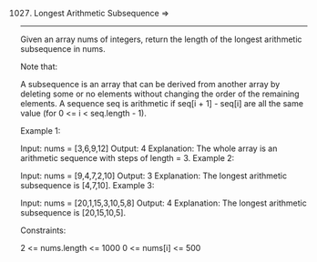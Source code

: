 1027. Longest Arithmetic Subsequence  =>
------------------------------------


Given an array nums of integers, return the length of the longest arithmetic subsequence in nums.

Note that:

A subsequence is an array that can be derived from another array by deleting some or no elements without changing the order of the remaining elements.
A sequence seq is arithmetic if seq[i + 1] - seq[i] are all the same value (for 0 <= i < seq.length - 1).
 

Example 1:

Input: nums = [3,6,9,12]
Output: 4
Explanation:  The whole array is an arithmetic sequence with steps of length = 3.
Example 2:

Input: nums = [9,4,7,2,10]
Output: 3
Explanation:  The longest arithmetic subsequence is [4,7,10].
Example 3:

Input: nums = [20,1,15,3,10,5,8]
Output: 4
Explanation:  The longest arithmetic subsequence is [20,15,10,5].
 

Constraints:

2 <= nums.length <= 1000
0 <= nums[i] <= 500
